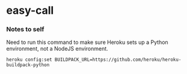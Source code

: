 easy-call
=========


### Notes to self

Need to run this command to make sure Heroku sets up a Python environment, not a NodeJS environment.

```
heroku config:set BUILDPACK_URL=https://github.com/heroku/heroku-buildpack-python
```